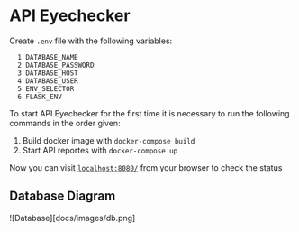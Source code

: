 # API Eyechecker

Create `.env` file with the following variables:
```
  1 DATABASE_NAME
  2 DATABASE_PASSWORD
  3 DATABASE_HOST
  4 DATABASE_USER
  5 ENV_SELECTOR
  6 FLASK_ENV
```
To start API Eyechecker for the first time it is necessary to run the following commands in the order given:

  1. Build docker image with `docker-compose build`
  2. Start API reportes with `docker-compose up`

Now you can visit [`localhost:8080/`](http://localhost:8080/) from your browser to check the status

## Database Diagram

![Database][docs/images/db.png]